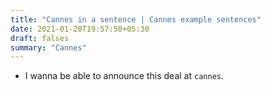 ```yaml
---
title: "Cannes in a sentence | Cannes example sentences"
date: 2021-01-20T19:57:50+05:30
draft: falses
summary: "Cannes"
---
```

- I wanna be able to announce this deal at `cannes`.
                 
